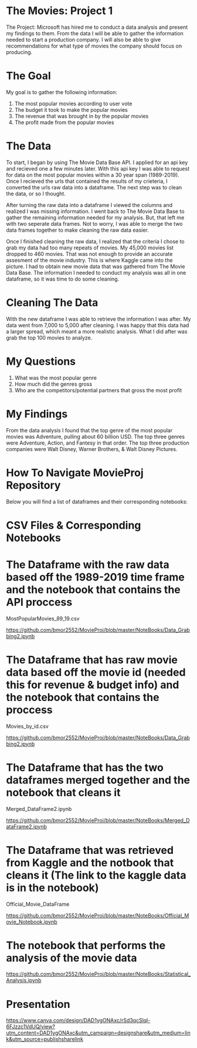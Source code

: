 # The Movies: Project 1 

The Project:
Microsoft has hired me to conduct a data analysis and present my findings to them. From the data I will be able to gather the information needed to start a production company. I will also be able to give recommendations for what type of movies the company should focus on producing.

# The Goal
My goal is to gather the following information:
1. The most popular movies according to user vote
2. The budget it took to make the popular movies 
3. The revenue that was brought in by the popular movies 
4. The profit made from the popular movies 


# The Data
To start, I began by using The Movie Data Base API. I applied for an api key and recieved one a few minutes later. With this api key I was able to request for data on the most popular movies within a 30 year span (1989-2019). Once I recieved the urls that contained the results of my crieteria, I converted the urls raw data into a dataframe. The next step was to clean the data, or so I thought. 

After turning the raw data into a dataframe I viewed the columns and realized I was missing information. I went back to The Movie Data Base to gather the remaining information needed for my analysis. But, that left me with two seperate data frames. Not to worry, I was able to merge the two data frames together to make cleaning the raw data easier. 

Once I finished cleaning the raw data, I realized that the criteria I chose to grab my data had too many repeats of movies. My 45,000 movies list dropped to 460 movies. That was not enough to provide an accurate assesment of the movie industry. This is where Kaggle came into the picture. I had to obtain new movie data that was gathered from The Movie Data Base. The information I needed to conduct my analysis was all in one dataframe, so it was time to  do some cleaning.

# Cleaning The Data
With the new dataframe I was able to retrieve the information I was after. My data went from 7,000 to 5,000 after cleaning. I was happy that this data had a larger spread, which meant a more realistic analysis. What I did after was grab the top 100 movies to analyze.

# My Questions
1. What was the most popular genre 
2. How much did the genres gross
3. Who are the competitors/potential partners that gross the most profit


# My Findings
From the data analysis I found that the top genre of the most popular movies was Adventure, pulling about 60 billion USD. The top three genres were Adventure, Action, and Fantesy in that order.
The top three production companies were Walt Disney, Warner Brothers, & Walt Disney Pictures.
 
# How To Navigate MovieProj Repository
Below you will find a list of dataframes and their corresponding notebooks:


# CSV Files & Corresponding Notebooks

# The Dataframe with the raw data based off the 1989-2019 time frame and the notebook that contains the API proccess

MostPopularMovies_89_19.csv

https://github.com/bmor2552/MovieProj/blob/master/NoteBooks/Data_Grabbing2.ipynb




# The Dataframe that has raw movie data based off the movie id (needed this for revenue & budget info) and the notebook that contains the proccess

Movies_by_id.csv

https://github.com/bmor2552/MovieProj/blob/master/NoteBooks/Data_Grabbing2.ipynb



# The Dataframe that has the two dataframes merged together and the notebook that cleans it

Merged_DataFrame2.ipynb

https://github.com/bmor2552/MovieProj/blob/master/NoteBooks/Merged_DataFrame2.ipynb



# The Dataframe that was retrieved from Kaggle and the notbook that cleans it (**The link to the kaggle data is in the notebook**)

Official_Movie_DataFrame

https://github.com/bmor2552/MovieProj/blob/master/NoteBooks/Official_Movie_Notebook.ipynb



# The notebook that performs the analysis of the movie data

https://github.com/bmor2552/MovieProj/blob/master/NoteBooks/Statistical_Analysis.ipynb



# Presentation

https://www.canva.com/design/DAD1ygONAxc/rSd3qcSlql-6FJzzc1VdUQ/view?utm_content=DAD1ygONAxc&utm_campaign=designshare&utm_medium=link&utm_source=publishsharelink

